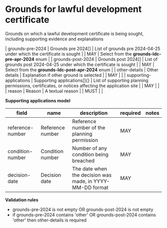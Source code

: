 # Grounds for lawful development certificate

Grounds on which a lawful development certificate is being sought,
including supporting evidence and explanations


| grounds-pre-2024 | Grounds pre 2024[] | List of grounds pre 2024-04-25 under which the certificate is sought |  | MAY | Select from the **grounds-ldc-pre-apr-2024** enum |
| grounds-post-2024 | Grounds post 2024[] | List of grounds post 2024-04-25 under which the certificate is sought |  | MAY | Select from the **grounds-ldc-post-apr-2024** enum |
| other-details | Other details | Explanation if other ground is selected |  | MAY |  |
| supporting-applications | Supporting applications[]{} | List of supporting planning permissions, certificates, or notices affecting the application site |  | MAY |  |
| reason | Reason | A textual reason |  | MUST |  |


**Supporting applications model**

field | name | description | required | notes
-- | -- | -- | -- | --
reference-number | Reference number | Reference number of the planning permission | MAY | 
condition-number | Condition number | Number of any condition being breached | MAY | 
decision-date | Decision date | The date when the decision was made, in YYYY-MM-DD format | MAY | 

**Validation rules**

- grounds-pre-2024 is not empty OR grounds-post-2024 is not empty
- if grounds-pre-2024 contains 'other' OR grounds-post-2024 contains 'other' then other-details is required